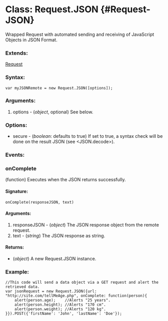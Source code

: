 Class: Request.JSON {#Request-JSON}
=================================

Wrapped Request with automated sending and receiving of JavaScript Objects in JSON Format.

### Extends:

[Request](/Request/Request)

### Syntax:

	var myJSONRemote = new Request.JSON([options]);

### Arguments:

1. options - (*object*, optional) See below.

###	Options:

* secure  - (*boolean*: defaults to true) If set to true, a syntax check will be done on the result JSON (see <JSON.decode>).

### Events:

### onComplete

(function) Executes when the JSON returns successfully.

#### Signature:

	onComplete(responseJSON, text)

#### Arguments:

1. responseJSON - (*object*) The JSON response object from the remote request.
2. text         - (*string*) The JSON response as string.

#### Returns:

* (*object*) A new Request.JSON instance.

### Example:

	//This code will send a data object via a GET request and alert the retrieved data.
	var jsonRequest = new Request.JSON({url: "http://site.com/tellMeAge.php", onComplete: function(person){
		alert(person.age);    //Alerts "25 years".
		alert(person.height); //Alerts "170 cm".
		alert(person.weight); //Alerts "120 kg".
	}}).POST({'firstName': 'John', 'lastName': 'Doe'});
